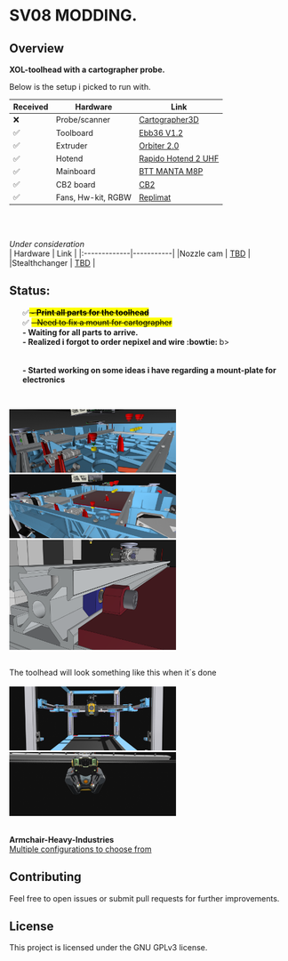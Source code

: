 # SV08 MODDING.
## Overview

**XOL-toolhead with a cartographer probe.** <p>

<p>Below is the setup i picked to run with.</p>


|   Received   |  Hardware |    Link    |
|:-------------|-----------|------------|
| :x:   | Probe/scanner| [Cartographer3D](https://cartographer3d.com/products/copy-of-cartographer-probe-v3-with-adxl345-standard-edition-both-can-usb) |
| ✅   |Toolboard | [Ebb36 V1.2](https://github.com/bigtreetech/EBB) |
| ✅   | Extruder| [Orbiter 2.0](https://www.orbiterprojects.com/orbiter-v2-0) |
| ✅   | Hotend| [Rapido Hotend 2 UHF](https://www.phaetus.com/products/rapido2?variant=45177211257109) |
| ✅   |Mainboard | [BTT MANTA M8P](https://biqu.equipment/products/manta-m4p-m8p) |
| ✅   | CB2 board| [CB2](https://github.com/bigtreetech/cb2) |
| ✅   |Fans, Hw-kit, RGBW |[Replimat](https://www.replimat.eu/projects/xol)      |
<br>
<br>

*Under consideration*<br>
|   Hardware     | Link |
|:-------------|-----------|
|Nozzle cam    | [TBD](https://github.com/3DO-EU/Enclosure-Nozzle-Camera-V2) |
|Stealthchanger | [TBD](https://github.com/DraftShift/StealthChanger) |



## Status:
<ul>
 ✅<b><mark><s> - Print all parts for the toolhead </s></mark></b><br>
 ✅ <mark><s>- Need to fix a mount for cartographer </s></mark> <br>
 <b>- Waiting for all parts to arrive.</b><br>
<b> - Realized i forgot to order nepixel and wire :bowtie: </b>b>
<br>
<br>
<br>
<b> - Started working on some ideas i have regarding a mount-plate for electronics </b></ul> <br>
 
<kbd><img src="images/fastener.png" width="300" /></kbd> <kbd><img src="images/plate.png" width="300" /></kbd> <br>
<kbd><img src="images/plate/fastener.png" width="300" /></kbd>
 
## 
### 
 The toolhead will look something like this when it´s done
<br>  
  <kbd><img src="images/sv08.png" width="300" /></kbd> <kbd><img src="images/view_below.png" width="300" /></kbd>
<br> 
<br> 


**Armchair-Heavy-Industries**<br>
[Multiple configurations to choose from](https://github.com/Armchair-Heavy-Industries)


## Contributing
Feel free to open issues or submit pull requests for further improvements.

## License
This project is licensed under the GNU GPLv3 license.
